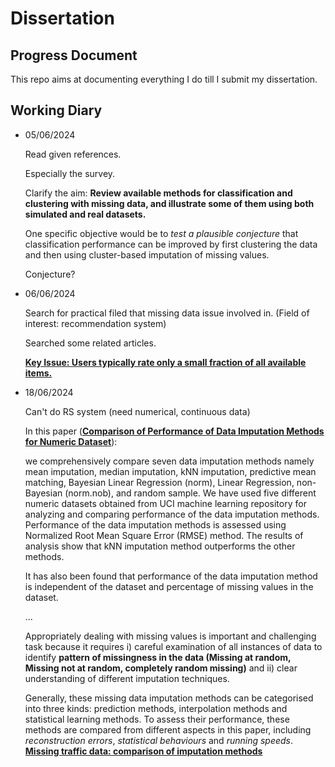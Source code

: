 # Dissertation
## Progress Document
This repo aims at documenting everything I do till I submit my dissertation.

## Working Diary

- 05/06/2024
  
  Read given references.
  
  Especially the survey.

  Clarify the aim: **Review available methods for classification and clustering with missing data, and illustrate some of them using both simulated and real datasets.**
  
  One specific objective would be to *test a plausible conjecture* that classification performance can be improved by first clustering the data and then using cluster-based imputation of missing values.

  Conjecture?

- 06/06/2024
  
  Search for practical filed that missing data issue involved in.
  (Field of interest: recommendation system)

  Searched some related articles.

  [**Key Issue: Users typically rate only a small fraction of all available items.**](https://dl.acm.org/doi/abs/10.1145/1835804.1835895)

- 18/06/2024

  Can't do RS system (need numerical, continuous data)

  In this paper ([**Comparison of Performance of Data Imputation Methods for Numeric Dataset**](https://www.tandfonline.com/doi/full/10.1080/08839514.2019.1637138)):

  we comprehensively compare seven data imputation methods namely   mean imputation, median imputation, kNN imputation, predictive mean matching, Bayesian Linear Regression (norm), Linear Regression, non-Bayesian (norm.nob), and      random sample. We have used five different numeric datasets obtained   from UCI machine learning repository for analyzing and comparing performance of the data imputation methods. Performance of the data imputation methods is 
  assessed using Normalized Root Mean Square Error (RMSE) method. The results of analysis show that kNN imputation method outperforms the other methods.

  It has also been found that performance of the data imputation method is independent of the dataset and percentage of missing values in the dataset.
  
  ...

  Appropriately dealing with missing values is important and challenging task because it requires i) careful examination of all instances of data to identify **pattern of missingness in the data (Missing at random, Missing not at random, completely random missing)** and ii) clear understanding of different imputation techniques.

  Generally, these missing data imputation methods can be categorised into three kinds: prediction methods, interpolation methods and statistical learning methods.
  To assess their performance, these methods are compared from different aspects in this paper, including *reconstruction errors*, *statistical behaviours* and *running speeds*.
  [**Missing traffic data: comparison of imputation methods**]([https://dl.acm.org/doi/abs/10.1145/1835804.1835895](https://ietresearch.onlinelibrary.wiley.com/doi/full/10.1049/iet-its.2013.0052))

  

  
 
